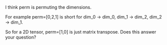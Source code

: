I think perm is permuting the dimensions.        

For example perm=[0,2,1] is short for dim_0 -> dim_0, dim_1 -> dim_2, dim_2 -> dim_1.      


So for a 2D tensor, perm=[1,0] is just matrix transpose. Does this answer your question?

